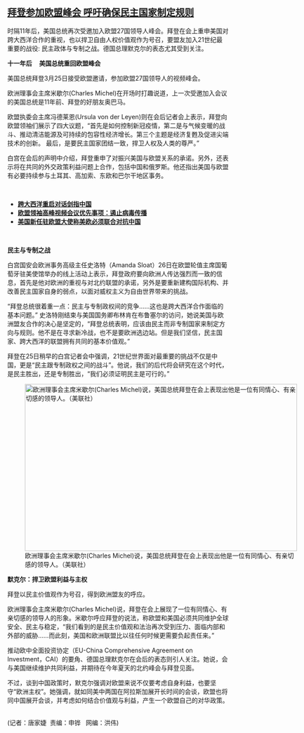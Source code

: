 <!--1616791597000-->
[拜登参加欧盟峰会      呼吁确保民主国家制定规则](https://www.rfa.org/mandarin/yataibaodao/junshiwaijiao/jt-03262021112025.html)
------

<p></p><p>时隔11年后，美国总统再次受邀加入欧盟27国领导人峰会。拜登在会上重申美国对跨大西洋合作的重视，也以捍卫自由人权价值观作为号召，要盟友加入21世纪最重要的战役: 民主政体与专制之战。德国总理默克尔的表态尤其受到关注。</p><p><strong>十一</strong><strong>年后</strong><strong>     </strong><strong>美国总统重回欧盟峰会</strong></p><p>美国总统拜登3月25日接受欧盟邀请，参加欧盟27国领导人的视频峰会。</p><p>欧洲理事会主席米歇尔(Charles Michel)在开场时打趣说道，上一次受邀加入会议的美国总统是11年前、拜登的好朋友奥巴马。</p><p>欧盟执委会主席冯德莱恩(Ursula von der Leyen)则在会后记者会上表示，拜登向欧盟领袖们展示了四大议题，“首先是如何控制新冠疫情，第二是与气候变暖的战斗、推动清洁能源及可持续的包容性经济增长。第三个主题是经济复甦及促进尖端技术的创新。 最后，是要民主国家团结一致，捍卫人权及人类的尊严。”</p><p>白宫在会后的声明中介绍，拜登重申了对振兴美国与欧盟关系的承诺。另外，还表示将在共同的外交政策利益问题上合作，包括中国和俄罗斯。他还指出美国与欧盟有必要持续参与土耳其、高加索、东欧和巴尔干地区事务。</p><p><br/></p><ul><li><a href="https://www.rfa.org/mandarin/Xinwen/1-03252021105300.html"><strong>跨大西洋重启对话剑指中国</strong></a></li><li><strong><a href="https://www.rfa.org/mandarin/yataibaodao/huanjing/cl-03112020130710.html">欧盟领袖高峰视频会议优先事项：遏止病毒传播</a></strong></li><li><strong><a href="https://www.rfa.org/mandarin/Xinwen/2-09072018111406.html">美国新任驻欧盟大使称美欧必须联合对抗中国</a></strong></li></ul><p><br/></p><p><strong>民主与专制之战</strong></p><p>白宫国安会欧洲事务高级主任史洛特（Amanda Sloat）26日在欧盟轮值主席国葡萄牙驻美使馆举办的线上活动上表示，拜登政府要向欧洲人传达强烈而一致的信息，首先是他对欧洲的重视与对北约联盟的承诺，另外是要重新建构国际机构、并改善民主国家自身的弱点，以面对威权主义为自由世界带来的挑战。</p><p>“拜登总统很着重一点：民主与专制政权间的竞争……这也是跨大西洋合作面临的基本问题。” 史洛特刚结束与美国国务卿布林肯在布鲁塞尔的访问，她说美国与欧洲盟友合作的决心是坚定的，“拜登总统表明，应该由民主而非专制国家来制定方向与规则。他不是在寻求新冷战，也不是要欧洲选边站。但是我们坚信，民主国家、跨大西洋的联盟拥有共同的基本价值观。”</p><p>拜登在25日稍早的白宫记者会中强调，21世纪世界面对最重要的挑战不仅是中国，更是“民主跟专制政权之间的战斗”。他说，我们的后代将会研究在这个时代，是民主胜出，还是专制胜出，“我们必须证明民主是可行的。”</p><p><figure class="image-richtext image-inline captioned" style="width:620px;"><img alt="欧洲理事会主席米歇尔(Charles Michel)说，美国总统拜登在会上表现出他是一位有同情心、有亲切感的领导人。（美联社）" height="381" src="https://www.rfa.org/mandarin/yataibaodao/junshiwaijiao/jt-03262021112025.html/jt0326f.jpg/@@images/89ccafa3-7832-4571-8db7-f6ff93f1a409.jpeg" title="jt0326f.jpg" width="620"/><figcaption class="image-caption">欧洲理事会主席米歇尔(Charles Michel)说，美国总统拜登在会上表现出他是一位有同情心、有亲切感的领导人。（美联社）</figcaption><small></small></figure></p><p><strong>默克尔：</strong><strong></strong><strong>捍卫欧盟利益与主权</strong></p><p>拜登以民主价值观作为号召，得到欧洲盟友的呼应。</p><p>欧洲理事会主席米歇尔(Charles Michel)说，拜登在会上展现了一位有同情心、有亲切感的领导人的形象。米歇尔呼应拜登的说法，称欧盟和美国必须共同维护全球安全、民主与稳定，“我们看到的是民主价值观和法治再次受到压力、面临内部和外部的威胁……而此刻，美国和欧洲联盟比以往任何时候更需要负起责任来。”</p><p>推动欧中全面投资协定（EU-China Comprehensive Agreement on Investment，CAI）的要角、德国总理默克尔在会后的表态则引人关注。她说，会与美国继续维护共同利益，并期待在今年夏天的北约峰会与拜登见面。</p><p>不过，谈到中国政策时，默克尔强调对欧盟来说不仅要考虑自身利益，也要坚守“欧洲主权”。她强调，就如同美中两国在阿拉斯加展开长时间的会谈，欧盟也将同中国展开会谈，并考虑如何结合价值观与利益，产生一个欧盟自己的对华政策。</p><p><br/>(记者：唐家婕  责编：申铧   网编：洪伟)</p>
